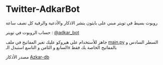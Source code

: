 # Twitter-AdkarBot
 روبوت بسيط في تويتر مبني على بايثون ينشر الاذكار والأدعية والرقية كل نصف ساعة

حساب الروبوت في تويتر : [@adkar_bot](https://twitter.com/Adkar_bot)

جاهز للأستخدام على هيروكو عليك تغير المفاتيح في ملف [main.py](https://github.com/0xDispatch/Twitter-AdkarBot/blob/main/main.py) السطر السادس و السابع و الثامن و التاسع استبدل الـx بالمفاتيح الخاصة بك فقط

مصدر الأذكار [Azkar-db](https://github.com/osamayy/azkar-db)

